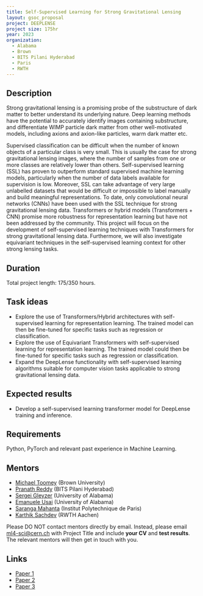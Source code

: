 ```yaml
---
title: Self-Supervised Learning for Strong Gravitational Lensing
layout: gsoc_proposal
project: DEEPLENSE
project size: 175hr
year: 2023
organization:
  - Alabama
  - Brown
  - BITS Pilani Hyderabad
  - Paris
  - RWTH
---
```


## Description

Strong gravitational lensing is a promising probe of the substructure of dark matter to better understand its underlying nature. Deep learning methods have the potential to accurately identify images containing substructure, and differentiate WIMP particle dark matter from other well-motivated models, including axions and axion-like particles, warm dark matter etc. 

Supervised classification can be difficult when the number of known objects of a particular class is very small. This is usually the case for strong gravitational lensing images, where the number of samples from one or more classes are relatively lower than others. Self-supervised learning (SSL) has proven to outperform standard supervised machine learning models, particularly when the number of data labels available for supervision is low. Moreover, SSL can take advantage of very large unlabelled datasets that would be difficult or impossible to label manually and build meaningful representations. To date, only convolutional neural networks (CNNs) have been used with the SSL technique for strong gravitational lensing data. Transformers or hybrid models (Transformers + CNN) promise more robustness for representation learning but have not been addressed by the community. 
This project will focus on the development of self-supervised learning techniques with Transformers for strong gravitational lensing data. Furthermore, we will also investigate equivariant techniques in the self-supervised learning context for other strong lensing tasks.


## Duration

Total project length: 175/350 hours.

## Task ideas
 * Explore the use of Transformers/Hybrid architectures with self-supervised learning for representation learning. The trained model can then be fine-tuned for specific tasks such as regression or classification.
 * Explore the use of Equivariant Transformers with self-supervised learning for representation learning. The trained model could then be fine-tuned for specific tasks such as regression or classification.
 * Expand the DeepLense functionality with self-supervised learning algorithms suitable for computer vision tasks applicable to strong gravitational lensing data.

## Expected results
 *  Develop a self-supervised learning transformer model for DeepLense training and inference.

## Requirements
Python, PyTorch and relevant past experience in Machine Learning. 

<!-- ## Test
Please use this [link](https://docs.google.com/document/d/1y9-F1Z8iz_GvVRL9lQmMKlbq3ID3spiW0npe1s1fXwg/edit?usp=sharing) to access the test for this project. -->

## Mentors
  * [Michael Toomey](mailto:ml4-sci@cern.ch) (Brown University)
  * [Pranath Reddy](mailto:ml4-sci@cern.ch) (BITS Pilani Hyderabad)
  * [Sergei Gleyzer](mailto:ml4-sci@cern.ch) (University of Alabama)
  * [Emanuele Usai](mailto:ml4-sci@cern.ch) (University of Alabama)
  * [Saranga Mahanta](mailto:ml4-sci@cern.ch) (Institut Polytechnique de Paris)
  * [Karthik Sachdev](mailto:ml4-sci@cern.ch) (RWTH Aachen)


Please DO NOT contact mentors directly by email. Instead, please email [ml4-sci@cern.ch](mailto:ml4-sci@cern.ch) with Project Title and include **your CV** and **test results**. The relevant mentors will then get in touch with you. 


## Links
  * [Paper 1](https://arxiv.org/abs/2008.12731)
  * [Paper 2](https://arxiv.org/abs/1909.07346)
  * [Paper 3](https://arxiv.org/abs/2112.12121)
